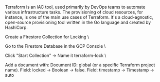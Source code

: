 Terraform is an IAC tool, used primarily by DevOps teams to automate various infrastructure tasks. The provisioning of cloud resources, for instance, is one of the main use cases of Terraform. It's a cloud-agnostic, open-source provisioning tool written in the Go language and created by HashiCorp.



Create a Firestore Collection for Locking \

Go to the Firestore Database in the GCP Console \

Click "Start Collection" → Name it terraform-lock \

Add a document with:
Document ID: global (or a specific Terraform project name).
Field: locked → Boolean → false.
Field: timestamp → Timestamp → auto
